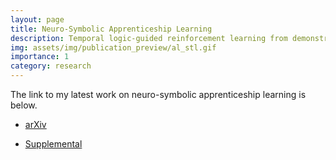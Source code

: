 ```yaml
---
layout: page
title: Neuro-Symbolic Apprenticeship Learning
description: Temporal logic-guided reinforcement learning from demonstrations
img: assets/img/publication_preview/al_stl.gif
importance: 1
category: research
---
```


The link to my latest work on neuro-symbolic apprenticeship learning is below.

- [arXiv](https://arxiv.org/abs/2311.05084)

- [Supplemental](https://aniruddh-puranic.info/assets/pdf/alstl_supp.pdf)
